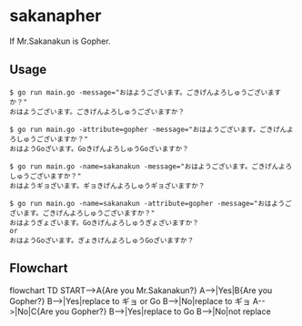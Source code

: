 # sakanapher
If Mr.Sakanakun is Gopher.

## Usage
```ShellSession
$ go run main.go -message="おはようございます。ごきげんよろしゅうございますか？"
おはようございます。ごきげんよろしゅうございますか？

$ go run main.go -attribute=gopher -message="おはようございます。ごきげんよろしゅうございますか？"
おはようGoざいます。GoきげんよろしゅうGoざいますか？

$ go run main.go -name=sakanakun -message="おはようございます。ごきげんよろしゅうございますか？"
おはようギョざいます。ギョきげんよろしゅうギョざいますか？

$ go run main.go -name=sakanakun -attribute=gopher -message="おはようございます。ごきげんよろしゅうございますか？"
おはようぎょざいます。Goきげんよろしゅうぎょざいますか？
or
おはようGoざいます。ぎょきげんよろしゅうGoざいますか？
```

## Flowchart
flowchart TD
  START-->A{Are you Mr.Sakanakun?}
  A-->|Yes|B{Are you Gopher?}
    B-->|Yes|replace to ギョ or Go
    B-->|No|replace to ギョ
  A-->|No|C{Are you Gopher?}
    B-->|Yes|replace to Go
    B-->|No|not replace
